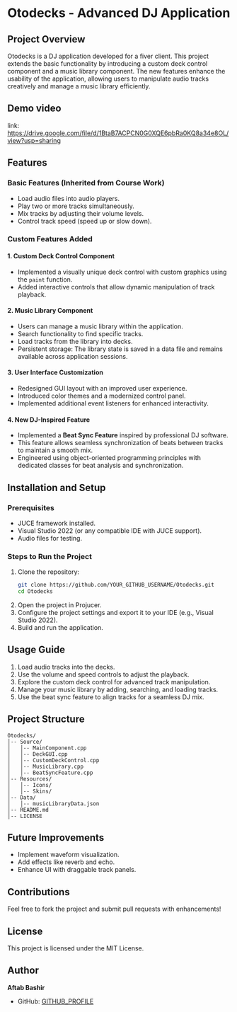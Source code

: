 # Otodecks - Advanced DJ Application

## Project Overview
Otodecks is a DJ application developed for a fiver client. This project extends the basic functionality by introducing a custom deck control component and a music library component. The new features enhance the usability of the application, allowing users to manipulate audio tracks creatively and manage a music library efficiently.

## Demo video
link: https://drive.google.com/file/d/1BtaB7ACPCN0G0XQE6pbRa0KQ8a34e8OL/view?usp=sharing

## Features

### Basic Features (Inherited from Course Work)
- Load audio files into audio players.
- Play two or more tracks simultaneously.
- Mix tracks by adjusting their volume levels.
- Control track speed (speed up or slow down).

### Custom Features Added
#### 1. **Custom Deck Control Component**
- Implemented a visually unique deck control with custom graphics using the `paint` function.
- Added interactive controls that allow dynamic manipulation of track playback.

#### 2. **Music Library Component**
- Users can manage a music library within the application.
- Search functionality to find specific tracks.
- Load tracks from the library into decks.
- Persistent storage: The library state is saved in a data file and remains available across application sessions.

#### 3. **User Interface Customization**
- Redesigned GUI layout with an improved user experience.
- Introduced color themes and a modernized control panel.
- Implemented additional event listeners for enhanced interactivity.

#### 4. **New DJ-Inspired Feature**
- Implemented a **Beat Sync Feature** inspired by professional DJ software.
- This feature allows seamless synchronization of beats between tracks to maintain a smooth mix.
- Engineered using object-oriented programming principles with dedicated classes for beat analysis and synchronization.

## Installation and Setup

### Prerequisites
- JUCE framework installed.
- Visual Studio 2022 (or any compatible IDE with JUCE support).
- Audio files for testing.

### Steps to Run the Project
1. Clone the repository:
   ```bash
   git clone https://github.com/YOUR_GITHUB_USERNAME/Otodecks.git
   cd Otodecks
   ```
2. Open the project in Projucer.
3. Configure the project settings and export it to your IDE (e.g., Visual Studio 2022).
4. Build and run the application.

## Usage Guide
1. Load audio tracks into the decks.
2. Use the volume and speed controls to adjust the playback.
3. Explore the custom deck control for advanced track manipulation.
4. Manage your music library by adding, searching, and loading tracks.
5. Use the beat sync feature to align tracks for a seamless DJ mix.

## Project Structure
```
Otodecks/
│-- Source/
│   │-- MainComponent.cpp
│   │-- DeckGUI.cpp
│   │-- CustomDeckControl.cpp
│   │-- MusicLibrary.cpp
│   │-- BeatSyncFeature.cpp
│-- Resources/
│   │-- Icons/
│   │-- Skins/
│-- Data/
│   │-- musicLibraryData.json
│-- README.md
│-- LICENSE
```

## Future Improvements
- Implement waveform visualization.
- Add effects like reverb and echo.
- Enhance UI with draggable track panels.

## Contributions
Feel free to fork the project and submit pull requests with enhancements!

## License
This project is licensed under the MIT License.

## Author
**Aftab Bashir**
- GitHub: [GITHUB_PROFILE](https://github.com/aftab0575)
